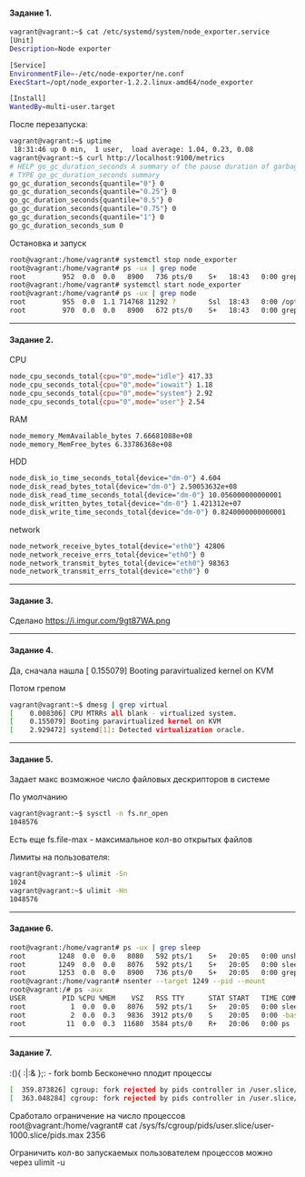 <h4>Задание 1.</h4>

```bash
vagrant@vagrant:~$ cat /etc/systemd/system/node_exporter.service
[Unit]
Description=Node exporter

[Service]
EnvironmentFile=-/etc/node-exporter/ne.conf
ExecStart=/opt/node_exporter-1.2.2.linux-amd64/node_exporter 

[Install]
WantedBy=multi-user.target
```

После перезапуска: 
```bash
vagrant@vagrant:~$ uptime
 18:31:46 up 0 min,  1 user,  load average: 1.04, 0.23, 0.08
vagrant@vagrant:~$ curl http://localhost:9100/metrics
# HELP go_gc_duration_seconds A summary of the pause duration of garbage collection cycles.
# TYPE go_gc_duration_seconds summary
go_gc_duration_seconds{quantile="0"} 0
go_gc_duration_seconds{quantile="0.25"} 0
go_gc_duration_seconds{quantile="0.5"} 0
go_gc_duration_seconds{quantile="0.75"} 0
go_gc_duration_seconds{quantile="1"} 0
go_gc_duration_seconds_sum 0
```
Остановка и запуск 
```bash
root@vagrant:/home/vagrant# systemctl stop node_exporter
root@vagrant:/home/vagrant# ps -ux | grep node
root         952  0.0  0.0   8900   736 pts/0    S+   18:43   0:00 grep --color=auto node
root@vagrant:/home/vagrant# systemctl start node_exporter
root@vagrant:/home/vagrant# ps -ux | grep node
root         955  0.0  1.1 714768 11292 ?        Ssl  18:43   0:00 /opt/node_exporter-1.2.2.linux-amd64/node_exporter
root         970  0.0  0.0   8900   672 pts/0    S+   18:43   0:00 grep --color=auto node
```
<hr>
<h4>Задание 2.</h4>

CPU
```bash
node_cpu_seconds_total{cpu="0",mode="idle"} 417.33
node_cpu_seconds_total{cpu="0",mode="iowait"} 1.18
node_cpu_seconds_total{cpu="0",mode="system"} 2.92
node_cpu_seconds_total{cpu="0",mode="user"} 2.54
```
RAM
```bash
node_memory_MemAvailable_bytes 7.66681088e+08
node_memory_MemFree_bytes 6.33786368e+08
```
HDD
```bash
node_disk_io_time_seconds_total{device="dm-0"} 4.604
node_disk_read_bytes_total{device="dm-0"} 2.50053632e+08
node_disk_read_time_seconds_total{device="dm-0"} 10.056000000000001
node_disk_written_bytes_total{device="dm-0"} 1.421312e+07
node_disk_write_time_seconds_total{device="dm-0"} 0.8240000000000001
```
network
```bash
node_network_receive_bytes_total{device="eth0"} 42806
node_network_receive_errs_total{device="eth0"} 0
node_network_transmit_bytes_total{device="eth0"} 98363
node_network_transmit_errs_total{device="eth0"} 0
```
<hr>
<h4>Задание 3.</h4>

Сделано https://i.imgur.com/9gt87WA.png
<hr>
<h4>Задание 4.</h4>

Да, сначала нашла 
[    0.155079] Booting paravirtualized kernel on KVM

Потом грепом 
```bash
vagrant@vagrant:~$ dmesg | grep virtual
[    0.008306] CPU MTRRs all blank - virtualized system.
[    0.155079] Booting paravirtualized kernel on KVM
[    2.929472] systemd[1]: Detected virtualization oracle.
```
<hr>
<h4>Задание 5.</h4>
Задает макс возможное число файловых дескрипторов в системе

По умолчанию

```bash
vagrant@vagrant:~$ sysctl -n fs.nr_open
1048576
```
Есть еще fs.file-max - максимальное кол-во открытых файлов

Лимиты на пользователя:
```bash
vagrant@vagrant:~$ ulimit -Sn
1024
vagrant@vagrant:~$ ulimit -Hn
1048576
```
<hr>
<h4>Задание 6.</h4>

```bash
root@vagrant:/home/vagrant# ps -ux | grep sleep
root        1248  0.0  0.0   8080   592 pts/1    S+   20:05   0:00 unshare -f --pid --mount-proc sleep 1h
root        1249  0.0  0.0   8076   592 pts/1    S+   20:05   0:00 sleep 1h
root        1253  0.0  0.0   8900   736 pts/0    S+   20:05   0:00 grep --color=auto sleep
root@vagrant:/home/vagrant# nsenter --target 1249 --pid --mount
root@vagrant:/# ps -aux
USER         PID %CPU %MEM    VSZ   RSS TTY      STAT START   TIME COMMAND
root           1  0.0  0.0   8076   592 pts/1    S+   20:05   0:00 sleep 1h
root           2  0.0  0.3   9836  3912 pts/0    S    20:05   0:00 -bash
root          11  0.0  0.3  11680  3584 pts/0    R+   20:06   0:00 ps -aux

```
<hr>
<h4>Задание 7.</h4>

:(){ :|:& };: - fork bomb
Бесконечно плодит процессы
```bash
[  359.873826] cgroup: fork rejected by pids controller in /user.slice/user-1000.slice/session-4.scope
[  363.048284] cgroup: fork rejected by pids controller in /user.slice/user-1000.slice/session-3.scope
```

Сработало ограничение на число процессов 
root@vagrant:/home/vagrant# cat /sys/fs/cgroup/pids/user.slice/user-1000.slice/pids.max
2356

Ограничить кол-во запускаемых пользователем процессов можно через ulimit -u
